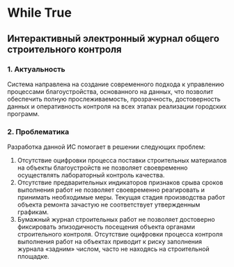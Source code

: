 # While True
## Интерактивный электронный журнал общего строительного контроля
### 1. Актуальность
Система направлена на создание современного подхода к управлению процессами благоустройства, основанного на данных, что позволит обеспечить полную прослеживаемость, прозрачность, достоверность данных и оперативность контроля на всех этапах реализации городских программ.

### 2. Проблематика 
Разработка данной ИС помогает в решении  следующих проблем:
1. Отсутствие оцифровки процесса поставки строительных материалов на объекты благоустройств не позволяет своевременно осуществлять лабораторный контроль качества.
2. Отсутствие предварительных индикаторов признаков срыва сроков выполнения работ не позволяет своевременно реагировать и принимать необходимые меры. Текущая стадия производства работ объекта ремонта зачастую не соответствует утвержденным графикам.
3. Бумажный журнал строительных работ не позволяет достоверно фиксировать эпизодичность посещения объекта органами строительного контроля. Отсутствие оцифровки процесса контроля выполнения работ на объектах приводит к риску заполнения журнала «задним» числом, часто не находясь на строительной площадке.





